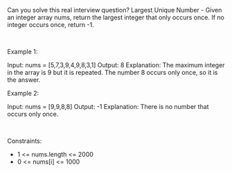 Can you solve this real interview question? Largest Unique Number - Given an integer array nums, return the largest integer that only occurs once. If no integer occurs once, return -1.

 

Example 1:


Input: nums = [5,7,3,9,4,9,8,3,1]
Output: 8
Explanation: The maximum integer in the array is 9 but it is repeated. The number 8 occurs only once, so it is the answer.

Example 2:


Input: nums = [9,9,8,8]
Output: -1
Explanation: There is no number that occurs only once.


 

Constraints:

 * 1 <= nums.length <= 2000
 * 0 <= nums[i] <= 1000